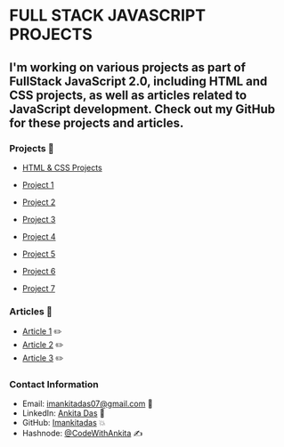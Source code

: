 # FULL STACK JAVASCRIPT PROJECTS

## I'm working on various projects as part of FullStack JavaScript 2.0, including HTML and CSS projects, as well as articles related to JavaScript development. Check out my GitHub for these projects and articles.

### Projects 📂 

- [HTML & CSS Projects](https://github.com/imankitadas/Fullstack-Javascript-Projects-2023/tree/main/HTML%20and%20CSS%20Projects)

- [Project 1](https://github.com/imankitadas/Fullstack-Javascript-Projects-2023/tree/main/Project1)
- [Project 2](https://github.com/imankitadas/Fullstack-Javascript-Projects-2023/tree/main/Project2)
- [Project 3](https://github.com/imankitadas/Fullstack-Javascript-Projects-2023/tree/main/Project3)
- [Project 4](https://github.com/imankitadas/Fullstack-Javascript-Projects-2023/tree/main/Project4)
- [Project 5](https://github.com/imankitadas/Fullstack-Javascript-Projects-2023/tree/main/Project5)
- [Project 6](https://github.com/imankitadas/Fullstack-Javascript-Projects-2023/tree/main/Project6)
- [Project 7](https://github.com/imankitadas/Fullstack-Javascript-Projects-2023/tree/main/Project7)

### Articles 📝 

- [Article 1](https://github.com/imankitadas/Fullstack-Javascript-Projects-2023/tree/main/Article/Article1) ✏️
- [Article 2](https://github.com/imankitadas/Fullstack-Javascript-Projects-2023/tree/main/Article/Article2) ✏️
- [Article 3](https://github.com/imankitadas/Fullstack-Javascript-Projects-2023/tree/main/Article/Article3) ✏️

### Contact Information

- Email: imankitadas07@gmail.com 📩
- LinkedIn: [Ankita Das](https://www.linkedin.com/in/ankita-das-02669526a/) 🚀 
- GitHub: [Imankitadas](https://github.com/imankitadas) 💥 
- Hashnode: [@CodeWithAnkita](https://hashnode.com/@CodeWithAnkita) ✍️
